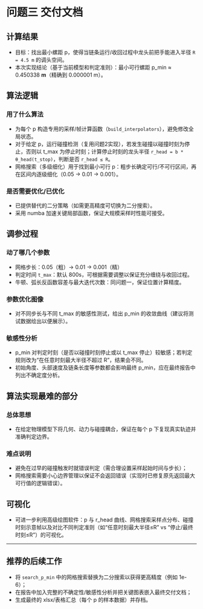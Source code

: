 # 问题三 交付文档

## 计算结果

- 目标：找出最小螺距 p，使得当链条运行/收回过程中龙头前把手能进入半径 `R = 4.5 m` 的调头空间。
- 本次实现结论（基于当前模型和判定准则）：最小可行螺距 p_min ≈ 0.450338 **m**（精确到 0.000001 m）。

## 算法逻辑

### 用了什么算法

- 为每个 p 构造专用的采样/帧计算函数（`build_interpolators`），避免修改全局状态。
- 对于给定 p，运行碰撞检测（复用问题2实现），若发生碰撞以碰撞时刻为停止，否则以 t_max 为停止时刻；计算停止时刻的龙头半径 `r_head = b * θ_head(t_stop)`，判断是否 `r_head ≤ R`。
- 网格搜索（多级细化）用于找到最小可行 p：粗步长确定可行/不可行区间，再在区间内逐级细化（0.05 → 0.01 → 0.001）。

### 是否需要优化/已优化

- 已提供替代的二分策略（如需更高精度可切换为二分搜索）。
- 采用 numba 加速关键局部函数，保证大规模采样时性能可接受。

## 调参过程

### 动了哪几个参数

- 网格步长：0.05（粗）→ 0.01 → 0.001（精）
- 判定时间 `t_max`：默认 800s，可根据需要调整以保证充分缠绕与收回过程。
- 牛顿、弧长反函数容差与最大迭代次数：同问题一，保证位置计算精度。

### 参数优化图像

- 对不同步长与不同 t_max 的敏感性测试，给出 p_min 的收敛曲线（建议将测试数据绘出以便展示）。

### 敏感性分析

- p_min 对判定时刻（是否以碰撞时刻停止或以 t_max 停止）较敏感；若判定规则改为“在任意时刻最大半径不超过 R”，结果会不同。
- 初始角度、头部速度及链条长度等参数都会影响最终 p_min，应在最终报告中列出不确定度分析。

## 算法实现最难的部分

### 总体思想

- 在给定物理模型下将几何、动力与碰撞耦合，保证在每个 p 下复现真实轨迹并准确判定边界。

### 难点说明

- 避免在过早的碰撞触发时就错误判定（需合理设置采样起始时间与步长）；
- 网格搜索需要小心边界管理以保证不会返回错误（实现时已修复原先返回最大可行值的逻辑错误）。

## 可视化

- 可进一步利用高级绘图软件：p 与 r_head 曲线、网格搜索采样点分布、碰撞时刻示意帧以及对比不同判定准则（如“任意时刻最大半径≤R” vs “停止/最终时刻≤R”）的可视化。

---

## 推荐的后续工作

- 将 `search_p_min` 中的网格搜索替换为二分搜索以获得更高精度（例如 1e-6）；
- 在报告中加入完整的不确定性/敏感性分析并把关键图表嵌入最终交付文档；
- 生成最终的 xlsx/表格汇总（每个 p 的样本数据）并存档。
